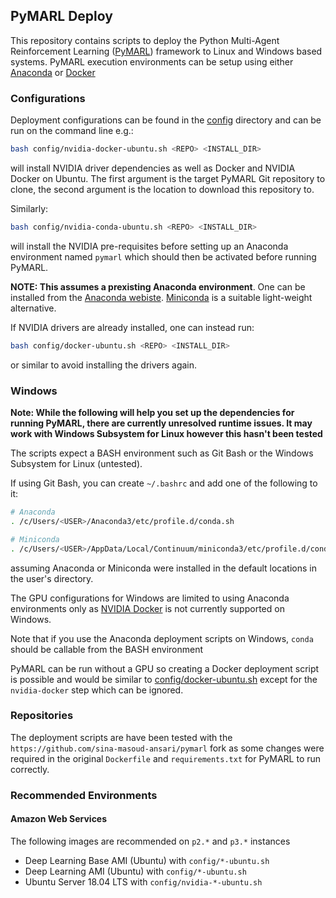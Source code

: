 ## PyMARL Deploy

This repository contains scripts to deploy the Python Multi-Agent Reinforcement Learning 
([PyMARL](https://github.com/oxwhirl/pymarl)) framework to Linux and Windows based systems. 
PyMARL execution environments can be setup using either [Anaconda](https://www.anaconda.com/) or 
[Docker](https://www.docker.com/) 

### Configurations

Deployment configurations can be found in the [config](./config) directory and can be run on the command line e.g.:

```bash
bash config/nvidia-docker-ubuntu.sh <REPO> <INSTALL_DIR>
```

will install NVIDIA driver dependencies as well as Docker and NVIDIA Docker on Ubuntu. The first argument is the target 
PyMARL Git repository to clone, the second argument is the location to download this repository to.

Similarly:

```bash
bash config/nvidia-conda-ubuntu.sh <REPO> <INSTALL_DIR>
```

will install the NVIDIA pre-requisites before setting up an Anaconda environment named `pymarl` which should then be
activated before running PyMARL.

**NOTE: This assumes a prexisting Anaconda environment**. One can  be installed from the 
[Anaconda webiste](https://www.anaconda.com/distribution/#download-section). 
[Miniconda](https://docs.conda.io/en/latest/miniconda.html) is a suitable light-weight alternative.   

If NVIDIA drivers are already installed, one can instead run:

```bash
bash config/docker-ubuntu.sh <REPO> <INSTALL_DIR>
```

or similar to avoid installing the drivers again. 

### Windows

**Note: While the following will help you set up the dependencies for running PyMARL, there are currently unresolved
runtime issues. It may work with Windows Subsystem for Linux however this hasn't been tested** 

The scripts expect a BASH environment such as Git Bash or the Windows Subsystem for Linux (untested).

If using Git Bash, you can create `~/.bashrc` and add one of the following to it:

```bash
# Anaconda
. /c/Users/<USER>/Anaconda3/etc/profile.d/conda.sh

# Miniconda
. /c/Users/<USER>/AppData/Local/Continuum/miniconda3/etc/profile.d/conda.sh
```

assuming Anaconda or Miniconda were installed in the default locations in the user's directory.

The GPU configurations for Windows are limited to using Anaconda environments only as 
[NVIDIA Docker](https://github.com/NVIDIA/nvidia-docker) is not currently supported on Windows.

Note that if you use the Anaconda deployment scripts on Windows, `conda` should be callable from the
BASH environment

PyMARL can be run without a GPU so creating a Docker deployment script is possible and would be
similar to [config/docker-ubuntu.sh](./config/docker-ubuntu.sh) except for the `nvidia-docker` step 
which can be ignored.

### Repositories

The deployment scripts are have been tested with the `https://github.com/sina-masoud-ansari/pymarl` fork as some 
changes were required in the original `Dockerfile` and `requirements.txt` for PyMARL to run correctly.

### Recommended Environments

#### Amazon Web Services

The following images are recommended on `p2.*` and `p3.*` instances

* Deep Learning Base AMI (Ubuntu) with `config/*-ubuntu.sh`
* Deep Learning AMI (Ubuntu) with `config/*-ubuntu.sh`
* Ubuntu Server 18.04 LTS with `config/nvidia-*-ubuntu.sh`

